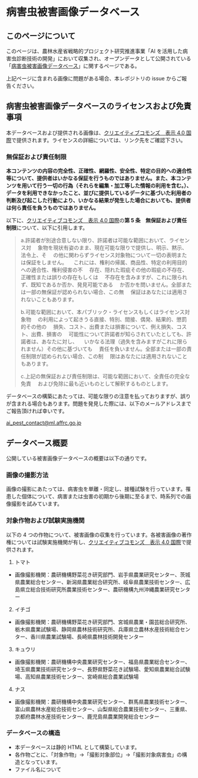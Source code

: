 # 病害虫被害画像データベース

## このページについて

このページは、農林水産省戦略的プロジェクト研究推進事業「AI を活用した病害虫診断技術の開発」において収集され、オープンデータとして公開されている「[病害虫被害画像データベース](https://habs.rad.naro.go.jp/damage/#!index.md)」に関するページである。

上記ページに含まれる画像に問題がある場合、本レポジトリの issue からご報告ください。

## 病害虫被害画像データベースのライセンスおよび免責事項

本データベースおよび提供される画像は、[クリエイティブコモンズ　表示 4.0 国際](https://creativecommons.org/licenses/by/4.0/legalcode.ja)で提供されます。ライセンスの詳細については、リンク先をご確認下さい。

### 無保証および責任制限

**本コンテンツの内容の完全性、正確性、網羅性、安全性、特定の目的への適合性等について、提供者はいかなる保証を行うものではありません。また、本コンテンツを用いて行う一切の行為（それらを編集・加工等した情報の利用を含む。）、データを利用できなかったこと、並びに提供しているデータに基づいた利用者の判断及び起こした行動により、いかなる結果が発生した場合においても、提供者は何ら責任を負うものではありません。**

以下に、[クリエイティブコモンズ　表示 4.0 国際](https://creativecommons.org/licenses/by/4.0/legalcode.ja)の**第 5 条　無保証および責任制限**について、以下に引用します。

> a.許諾者が別途合意しない限り、許諾者は可能な範囲において、ライセンス対
> 　象物を現状有姿のまま、現在可能な限りで提供し、明示、黙示、法令上、そ
> 　の他に関わらずライセンス対象物について一切の表明または保証をしません。
> 　これには、権利の帰属、商品性、特定の利用目的への適合性、権利侵害の不
> 　存在、隠れた瑕疵その他の瑕疵の不存在、正確性または誤りの存在もしくは
> 　不存在を含みますが、これに限られず、既知であるか否か、発見可能である
> 　か否かを問いません。全部または一部の無保証が認められない場合、この無
> 　保証はあなたには適用されないこともあります。
>
> b.可能な範囲において、本パブリック・ライセンスもしくはライセンス対象物
> 　の利用によって起きうる直接、特別、間接、偶発、結果的、懲罰的その他の
> 　損失、コスト、出費または損害について、例え損失、コスト、出費、損害の
> 　可能性について許諾者が知らされていたとしても、許諾者は、あなたに対し、
> 　いかなる法理（過失を含みますがこれに限られません）その他に基づいても
> 　責任を負いません。全部または一部の責任制限が認められない場合、この制
> 　限はあなたには適用されないこともあります。
>
> c.上記の無保証および責任制限は、可能な範囲において、全責任の完全な免責
> 　および免除に最も近いものとして解釈するものとします。

データベースの構築にあたっては、可能な限りの注意を払っておりますが、誤りが含まれる場合もあります。問題を発見した際には、以下のメールアドレスまでご報告頂ければ幸いです。

ai_pest_contact@ml.affrc.go.jp

## データベース概要

公開している被害画像データベースの概要は以下の通りです。

### 画像の撮影方法

画像の撮影にあたっては、病害虫を単離・同定し、接種試験を行っています。罹患した個体について、病害または虫害の初期から後期に至るまで、時系列での画像撮影を試みています。

### 対象作物および試験実施機関

以下の 4 つの作物について、被害画像の収集を行っています。各被害画像の著作権については試験実施機関が有し、[クリエイティブコモンズ　表示 4.0 国際](https://creativecommons.org/licenses/by/4.0/legalcode.ja)で提供されます。

1. トマト

- 画像撮影機関：農研機構野菜花き研究部門、岩手県農業研究センター、茨城県農業総合センター、新潟県農業総合研究所、岐阜県農業技術センター、広島県立総合技術研究所農業技術センター、農研機構九州沖縄農業研究センター

2. イチゴ

- 画像撮影機関：農研機構野菜花き研究部門、宮城県農業・園芸総合研究所、栃木県農業試験場、静岡県農林技術研究所、兵庫県立農林水産技術総合センター、香川県農業試験場、長崎県農林技術開発センター

3. キュウリ

- 画像撮影機関：農研機構中央農業研究センター、福島県農業総合センター、埼玉県農業技術研究センター、長野県野菜花き試験場、愛知県農業総合試験場、高知県農業技術センター、宮崎県総合農業試験場

4. ナス

- 画像撮影機関：農研機構中央農業研究センター、群馬県農業技術センター、富山県農林水産総合技術センター、山梨県総合農業技術センター、三重県、京都府農林水産技術センター、鹿児島県農業開発総合センター

### データベースの構造

- 本データベースは静的 HTML として構築しています。
- 各作物ごとに、「対象作物」→「撮影対象部位」→「撮影対象病害虫」の構造となっています。
- ファイル名について

